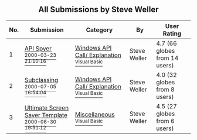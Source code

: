 ﻿<div align="center">

## All Submissions by Steve Weller

</div>

No.  | Submission | Category | By   | User Rating
---- | ---------- | -------- | ---- | -----------
1 | [API Spyer<br /><sup>2000-03-23 21:10:16</sup>](https://github.com/Planet-Source-Code/steve-weller-api-spyer__1-9563) | [Windows API Call/ Explanation<br /><sup>Visual Basic</sup>](../ByCategory/windows-api-call-explanation__1-39.md) | Steve Weller | 4.7 (66 globes from 14 users)
2 | [Subclassing<br /><sup>2000-07-05 16:54:04</sup>](https://github.com/Planet-Source-Code/steve-weller-subclassing__1-9532) | [Windows API Call/ Explanation<br /><sup>Visual Basic</sup>](../ByCategory/windows-api-call-explanation__1-39.md) | Steve Weller | 4.0 (32 globes from 8 users)
3 | [Ultimate Screen Saver Template<br /><sup>2000-06-30 19:51:12</sup>](https://github.com/Planet-Source-Code/steve-weller-ultimate-screen-saver-template__1-9430) | [Miscellaneous<br /><sup>Visual Basic</sup>](../ByCategory/miscellaneous__1-1.md) | Steve Weller | 4.5 (27 globes from 6 users)
